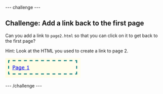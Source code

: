 \--- challenge \---

## Challenge: Add a link back to the first page

Can you add a link to `page2.html` so that you can click on it to get back to the first page?

Hint: Look at the HTML you used to create a link to page 2.

![captura de pantalla](images/magazine-page1-link.png)

\--- /challenge \---